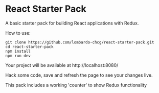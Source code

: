 # React Starter Pack

A basic starter pack for building React applications with Redux.

How to use:

```
git clone https://github.com/lombardo-chcg/react-starter-pack.git
cd react-starter-pack
npm install
npm run dev
```

Your project will be available at http://localhost:8080/

Hack some code, save and refresh the page to see your changes live.

This pack includes a working 'counter' to show Redux functionality
